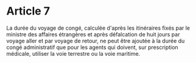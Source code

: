 # Article 7

La durée du voyage de congé, calculée d'après les itinéraires fixés par le ministre des affaires étrangères et après défalcation de huit jours par voyage aller et par voyage de retour, ne peut être ajoutée à la durée du congé administratif que pour les agents qui doivent, sur prescription médicale, utiliser la voie terrestre ou la voie maritime.
